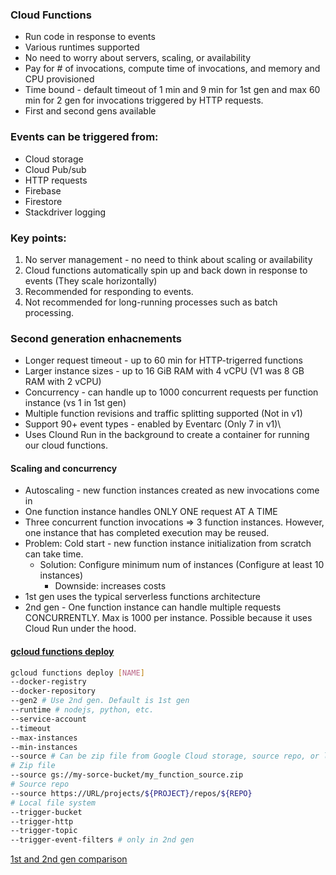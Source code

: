 ### Cloud Functions
* Run code in response to events
* Various runtimes supported
* No need to worry about servers, scaling, or availability
* Pay for # of invocations, compute time of invocations, and memory and CPU provisioned
* Time bound - default timeout of 1 min and 9 min for 1st gen and max 60 min for 2 gen for invocations triggered by HTTP requests.
* First and second gens available

### Events can be triggered from:
- Cloud storage
- Cloud Pub/sub
- HTTP requests
- Firebase
- Firestore
- Stackdriver logging

### Key points:
1. No server management - no need to think about scaling or availability
2. Cloud functions automatically spin up and back down in response to events (They scale horizontally)
3. Recommended for responding to events.
4. Not recommended for long-running processes such as batch processing.

### Second generation enhacnements
* Longer request timeout - up to 60 min for HTTP-trigerred functions
* Larger instance sizes - up to 16 GiB RAM with 4 vCPU (V1 was 8 GB RAM with 2 vCPU)
* Concurrency - can handle up to 1000 concurrent requests per function instance (vs 1 in 1st gen)
* Multiple function revisions and traffic splitting supported (Not in v1)
* Support 90+ event types - enabled by Eventarc (Only 7 in v1)\
* Uses Clound Run in the background to create a container for running our cloud functions.

#### Scaling and concurrency
* Autoscaling - new function instances created as new invocations come in
* One function instance handles ONLY ONE request AT A TIME
* Three concurrent function invocations => 3 function instances. However, one instance that has completed execution may be reused.
* Problem: Cold start - new function instance initialization from scratch can take time.
  * Solution: Configure minimum num of instances (Configure at least 10 instances)
    * Downside: increases costs
* 1st gen uses the typical serverless functions architecture
* 2nd gen - One function instance can handle multiple requests CONCURRENTLY. Max is 1000 per instance. Possible because it uses Cloud Run under the hood.

#### [gcloud functions deploy](https://cloud.google.com/functions/docs/create-deploy-gcloud)

```bash
gcloud functions deploy [NAME]
--docker-registry
--docker-repository
--gen2 # Use 2nd gen. Default is 1st gen
--runtime # nodejs, python, etc.
--service-account
--timeout
--max-instances
--min-instances
--source # Can be zip file from Google Cloud storage, source repo, or local file system
# Zip file
--source gs://my-sorce-bucket/my_function_source.zip
# Source repo
--source https://URL/projects/${PROJECT}/repos/${REPO}
# Local file system
--trigger-bucket
--trigger-http
--trigger-topic
--trigger-event-filters # only in 2nd gen
```

[1st and 2nd gen comparison](https://cloud.google.com/functions/docs/concepts/version-comparison)